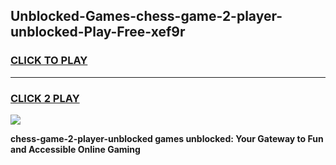
## Unblocked-Games-chess-game-2-player-unblocked-Play-Free-xef9r
<h3>
<a href="https://premium76.site?title=chess-game-2-player-unblocked&ref=12A">CLICK TO PLAY</a></h3>
<hr>

<h3>
<a href="https://premium76.site?title=chess-game-2-player-unblocked&ref=12A">CLICK 2 PLAY</a>
  
</h3>

<a href="https://premium76.site?title=chess-game-2-player-unblocked&ref=12A"><img src="https://clearcache.store/games.png"></a>


**chess-game-2-player-unblocked games unblocked: Your Gateway to Fun and Accessible Online Gaming**
